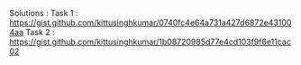 Solutions :
Task 1 : https://gist.github.com/kittusinghkumar/0740fc4e64a731a427d6872e431004aa
Task 2 : https://gist.github.com/kittusinghkumar/1b08720985d77e4cd103f9f6e11cac02
